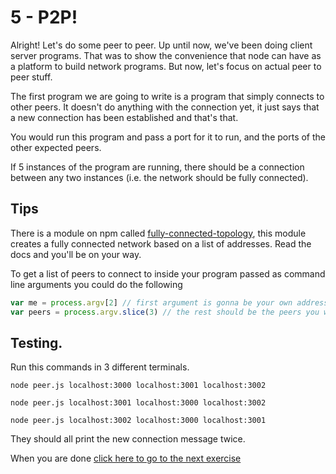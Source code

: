 # 5 - P2P!

Alright! Let's do some peer to peer. Up until now, we've been doing client server programs. That
was to show the convenience that node can have as a platform to build network programs. But now, let's
focus on actual peer to peer stuff.

The first program we are going to write is a program that simply connects to other peers. It doesn't do
anything with the connection yet, it just says that a new connection has been established and that's that.

You would run this program and pass a port for it to run, and the ports of the other expected peers.

If 5 instances of the program are running, there should be a connection between any two instances
(i.e. the network should be fully connected).

## Tips

There is a module on npm called [fully-connected-topology](https://github.com/sorribas/fully-connected-topology), this
module creates a fully connected network based on a list of addresses. Read the docs and you'll be on your way.

To get a list of peers to connect to inside your program passed as command line arguments you could do the following

``` js
var me = process.argv[2] // first argument is gonna be your own address
var peers = process.argv.slice(3) // the rest should be the peers you want to connect to
```

## Testing.

Run this commands in 3 different terminals.

```
node peer.js localhost:3000 localhost:3001 localhost:3002
```

```
node peer.js localhost:3001 localhost:3000 localhost:3002
```

```
node peer.js localhost:3002 localhost:3000 localhost:3001
```

They should all print the new connection message twice.

When you are done [click here to go to the next exercise](06.md)
